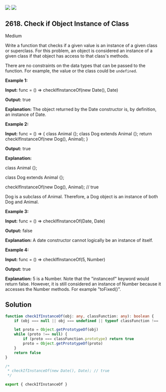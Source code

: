 [![](https://img.shields.io/github/stars/javadev/LeetCode-in-Kotlin?label=Stars&style=flat-square)](https://github.com/javadev/LeetCode-in-Kotlin)
[![](https://img.shields.io/github/forks/javadev/LeetCode-in-Kotlin?label=Fork%20me%20on%20GitHub%20&style=flat-square)](https://github.com/javadev/LeetCode-in-Kotlin/fork)

## 2618\. Check if Object Instance of Class

Medium

Write a function that checks if a given value is an instance of a given class or superclass. For this problem, an object is considered an instance of a given class if that object has access to that class's methods.

There are no constraints on the data types that can be passed to the function. For example, the value or the class could be `undefined`.

**Example 1:**

**Input:** func = () => checkIfInstanceOf(new Date(), Date)

**Output:** true

**Explanation:** The object returned by the Date constructor is, by definition, an instance of Date.

**Example 2:**

**Input:** func = () => { class Animal {}; class Dog extends Animal {}; return checkIfInstanceOf(new Dog(), Animal); }

**Output:** true

**Explanation:** 

class Animal {}; 

class Dog extends Animal {}; 

checkIfInstanceOf(new Dog(), Animal); // true 

Dog is a subclass of Animal. Therefore, a Dog object is an instance of both Dog and Animal.

**Example 3:**

**Input:** func = () => checkIfInstanceOf(Date, Date)

**Output:** false

**Explanation:** A date constructor cannot logically be an instance of itself.

**Example 4:**

**Input:** func = () => checkIfInstanceOf(5, Number)

**Output:** true

**Explanation:** 5 is a Number. Note that the "instanceof" keyword would return false. However, it is still considered an instance of Number because it accesses the Number methods. For example "toFixed()".

## Solution

```typescript
function checkIfInstanceOf(obj: any, classFunction: any): boolean {
    if (obj === null || obj === undefined || typeof classFunction !== 'function') return false

    let proto = Object.getPrototypeOf(obj)
    while (proto !== null) {
        if (proto === classFunction.prototype) return true
        proto = Object.getPrototypeOf(proto)
    }
    return false
}

/*
 * checkIfInstanceOf(new Date(), Date); // true
 */

export { checkIfInstanceOf }
```